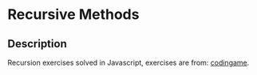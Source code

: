 # Recursive Methods

## Description
Recursion exercises solved in Javascript, exercises are from: [codingame](https://www.codingame.com/playgrounds/5422/js-interview-prep-recursion).